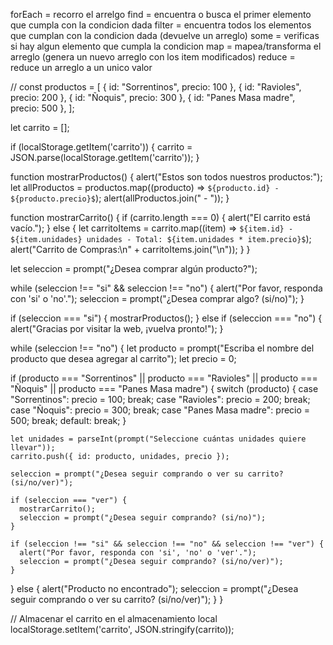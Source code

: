 forEach = recorro el arrelgo
find = encuentra o busca el primer elemento que cumpla con la condicion dada
filter = encuentra todos los elementos que cumplan con la condicion dada (devuelve un arreglo)
some = verificas si hay algun elemento que cumpla la condicion
map = mapea/transforma el arreglo (genera un nuevo arreglo con los item modificados)
reduce = reduce un arreglo a un unico valor 

// 
const productos = [
  { id: "Sorrentinos", precio: 100 },
  { id: "Ravioles", precio: 200 },
  { id: "Ñoquis", precio: 300 },
  { id: "Panes Masa madre", precio: 500 },
];

let carrito = [];


if (localStorage.getItem('carrito')) {
  carrito = JSON.parse(localStorage.getItem('carrito'));
}

function mostrarProductos() {
  alert("Estos son todos nuestros productos:");
  let allProductos = productos.map((producto) => `${producto.id} - ${producto.precio}$`);
  alert(allProductos.join(" - "));
}

function mostrarCarrito() {
  if (carrito.length === 0) {
    alert("El carrito está vacío.");
  } else {
    let carritoItems = carrito.map((item) => `${item.id} - ${item.unidades} unidades - Total: ${item.unidades * item.precio}$`);
    alert("Carrito de Compras:\n" + carritoItems.join("\n"));
  }
}

let seleccion = prompt("¿Desea comprar algún producto?");







while (seleccion !== "si" && seleccion !== "no") {
  alert("Por favor, responda con 'si' o 'no'.");
  seleccion = prompt("¿Desea comprar algo? (si/no)");
}

if (seleccion === "si") {
  mostrarProductos();
} else if (seleccion === "no") {
  alert("Gracias por visitar la web, ¡vuelva pronto!");
}

while (seleccion !== "no") {
  let producto = prompt("Escriba el nombre del producto que desea agregar al carrito");
  let precio = 0;

  if (producto === "Sorrentinos" || producto === "Ravioles" || producto === "Ñoquis" || producto === "Panes Masa madre") {
    switch (producto) {
      case "Sorrentinos":
        precio = 100;
        break;
      case "Ravioles":
        precio = 200;
        break;
      case "Ñoquis":
        precio = 300;
        break;
      case "Panes Masa madre":
        precio = 500;
        break;
      default:
        break;
    }

    let unidades = parseInt(prompt("Seleccione cuántas unidades quiere llevar"));
    carrito.push({ id: producto, unidades, precio });

    seleccion = prompt("¿Desea seguir comprando o ver su carrito? (si/no/ver)");

    if (seleccion === "ver") {
      mostrarCarrito();
      seleccion = prompt("¿Desea seguir comprando? (si/no)");
    }

    if (seleccion !== "si" && seleccion !== "no" && seleccion !== "ver") {
      alert("Por favor, responda con 'si', 'no' o 'ver'.");
      seleccion = prompt("¿Desea seguir comprando? (si/no/ver)");
    }
  } else {
    alert("Producto no encontrado");
    seleccion = prompt("¿Desea seguir comprando o ver su carrito? (si/no/ver)");
  }
}

// Almacenar el carrito en el almacenamiento local
localStorage.setItem('carrito', JSON.stringify(carrito));